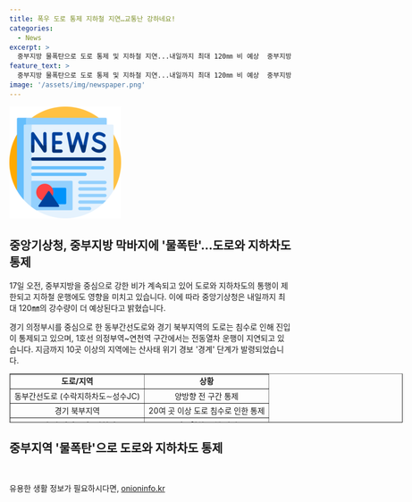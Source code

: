 ```yaml
---
title: 폭우 도로 통제 지하철 지연…교통난 강하네요!
categories:
  - News
excerpt: >
  중부지방 물폭탄으로 도로 통제 및 지하철 지연...내일까지 최대 120㎜ 비 예상  중부지방을 강타하고 있는 강우로 동부간선도로 및 경기 북부지역 도로가 침수되며 통제되고 있습니다. 1호선 의정부역~연천역 전동열차도 운행 지연 중이며, 계속되는 강우로 산사태 위기 경보가 발령된 곳도 있습니다. 기상청은 내일까지 60~120㎜의 강수량이 예상되고, 경기 북부 지역은 최대 200㎜ 이상의 강수량을 예상하고 있습니다.
feature_text: >
  중부지방 물폭탄으로 도로 통제 및 지하철 지연...내일까지 최대 120㎜ 비 예상  중부지방을 강타하고 있는 강우로 동부간선도로 및 경기 북부지역 도로가 침수되며 통제되고 있습니다. 1호선 의정부역~연천역 전동열차도 운행 지연 중이며, 계속되는 강우로 산사태 위기 경보가 발령된 곳도 있습니다. 기상청은 내일까지 60~120㎜의 강수량이 예상되고, 경기 북부 지역은 최대 200㎜ 이상의 강수량을 예상하고 있습니다.
image: '/assets/img/newspaper.png'
---
```


<p><img src="/assets/img/newspaper.png" alt="kimp 속보" /></p>

<h2 data-ke-size="size26">중앙기상청, 중부지방 막바지에 '물폭탄'…도로와 지하차도 통제</h2>

<p data-ke-size="size16">17일 오전, 중부지방을 중심으로 강한 비가 계속되고 있어 도로와 지하차도의 통행이 제한되고 지하철 운행에도 영향을 미치고 있습니다. 이에 따라 중앙기상청은 내일까지 최대 120㎜의 강수량이 더 예상된다고 밝혔습니다.</p>

<p data-ke-size="size16">경기 의정부시를 중심으로 한 동부간선도로와 경기 북부지역의 도로는 침수로 인해 진입이 통제되고 있으며, 1호선 의정부역~연천역 구간에서는 전동열차 운행이 지연되고 있습니다. 지금까지 10곳 이상의 지역에는 산사태 위기 경보 '경계' 단계가 발령되었습니다.</p>

<table style="width: 704px; height: 88px;" border="1">
<tbody>
<tr>
<td style="text-align: center; height: 17px;"><b>도로/지역</b></td>
<td style="text-align: center; height: 17px;"><b>상황</b></td>
</tr>
<tr>
<td style="text-align: center; height: 17px;">동부간선도로 (수락지하차도∼성수JC)</td>
<td style="text-align: center; height: 17px;">양방향 전 구간 통제</td>
</tr>
<tr>
<td style="text-align: center; height: 17px;">경기 북부지역</td>
<td style="text-align: center; height: 17px;">20여 곳 이상 도로 침수로 인한 통제</td>
</tr>
<tr>
<td style="text-align: center; height: 17px;">1호선 의정부역~연천역</td>
<td style="text-align: center; height: 17px;">전동열차 운행 지연</td>
</tr>
</tbody>
</table>

<h2 data-ke-size="size26">중부지역 '물폭탄'으로 도로와 지하차도 통제</h2>

<p data-ke-size="size16">&nbsp;</p>
유용한 생활 정보가 필요하시다면, <a href="https://onioninfo.kr" rel="dofollow">onioninfo.kr</a>


